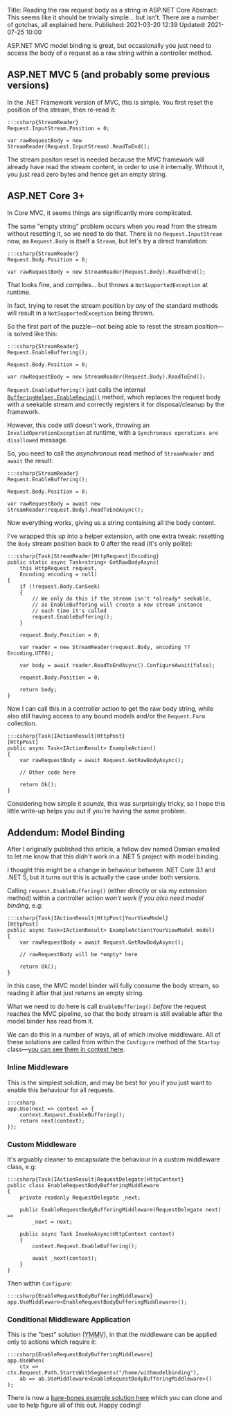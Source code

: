 Title: Reading the raw request body as a string in ASP.NET Core
Abstract: This seems like it should be trivially simple... but isn't. There are a number of gotchas, all explained here.
Published: 2021-03-20 12:39
Updated: 2021-07-25 10:00

ASP.NET MVC model binding is great, but occasionally you just need to access the body of a request as a raw string within a controller method.

## ASP.NET MVC 5 (and probably some previous versions)

In the .NET Framework version of MVC, this is simple. You first reset the position of the stream, then re-read it:

    :::csharp{StreamReader}
    Request.InputStream.Position = 0;

    var rawRequestBody = new StreamReader(Request.InputStream).ReadToEnd();

The stream positon reset is needed because the MVC framework will already have read the stream content, in order to use it internally. Without it, you just read zero bytes and hence get an empty string.

## ASP.NET Core 3+

In Core MVC, it seems things are significantly more complicated.

The same "empty string" problem occurs when you read from the stream without resetting it, so we need to do that. There is no `Request.InputStream` now, as `Request.Body` is itself a `Stream`, but let's try a direct translation:

    :::csharp{StreamReader}
    Request.Body.Position = 0;

    var rawRequestBody = new StreamReader(Request.Body).ReadToEnd();

That looks fine, and compiles... but throws a `NotSupportedException` at runtime.

In fact, trying to reset the stream position by _any_ of the standard methods will result in a `NotSupportedException` being thrown.

So the first part of the puzzle—not being able to reset the stream position—is solved like this:

    :::csharp{StreamReader}
    Request.EnableBuffering();

    Request.Body.Position = 0;

    var rawRequestBody = new StreamReader(Request.Body).ReadToEnd();

`Request.EnableBuffering()` just calls the internal [`BufferingHelper.EnableRewind()`](https://source.dot.net/#Microsoft.AspNetCore.Http/Internal/BufferingHelper.cs,14) method, which replaces the request body with a seekable stream and correctly registers it for disposal/cleanup by the framework.

However, this code _still_ doesn't work, throwing an `InvalidOperationException` at runtime, with a `Synchronous operations are disallowed` message.

So, you need to call the _asynchronous_ read method of `StreamReader` and `await` the result:

    :::csharp{StreamReader}
    Request.EnableBuffering();

    Request.Body.Position = 0;

    var rawRequestBody = await new StreamReader(request.Body).ReadToEndAsync();

Now everything works, giving us a string containing all the body content.

I've wrapped this up into a helper extension, with one extra tweak: resetting the `Body` stream position back to 0 after the read (it's only polite):

    :::csharp{Task|StreamReader|HttpRequest|Encoding}
    public static async Task<string> GetRawBodyAsync(
        this HttpRequest request,
        Encoding encoding = null)
    {
        if (!request.Body.CanSeek)
        {
            // We only do this if the stream isn't *already* seekable,
            // as EnableBuffering will create a new stream instance
            // each time it's called
            request.EnableBuffering();
        }

        request.Body.Position = 0;

        var reader = new StreamReader(request.Body, encoding ?? Encoding.UTF8);

        var body = await reader.ReadToEndAsync().ConfigureAwait(false);

        request.Body.Position = 0;

        return body;
    }

Now I can call this in a controller action to get the raw body string, while also still having access to any bound models and/or the `Request.Form` collection.

    :::csharp{Task|IActionResult|HttpPost}
    [HttpPost]
    public async Task<IActionResult> ExampleAction()
    {
        var rawRequestBody = await Request.GetRawBodyAsync();

        // Other code here

        return Ok();
    }

Considering how simple it _sounds_, this was surprisingly tricky, so I hope this little write-up helps you out if you're having the same problem.

## Addendum: Model Binding

After I originally published this article, a fellow dev named Damian emailed to let me know that this _didn't_ work in a .NET 5 project with model binding.

I thought this might be a change in behaviour between .NET Core 3.1 and .NET 5, but it turns out this is actually the case under both versions.

Calling `request.EnableBuffering()` (either directly or via my extension method) within a controller action _won't work if you also need model binding_, e.g:

    :::csharp{Task|IActionResult|HttpPost|YourViewModel}
    [HttpPost]
    public async Task<IActionResult> ExampleAction(YourViewModel model)
    {
        var rawRequestBody = await Request.GetRawBodyAsync();

        // rawRequestBody will be *empty* here

        return Ok();
    }

In this case, the MVC model binder will fully consume the body stream, so reading it after that just returns an empty string.

What we need to do here is call `EnableBuffering()` _before_ the request reaches the MVC pipeline, so that the body stream is still available after the model binder has read from it.

We can do this in a number of ways, all of which involve middleware. All of these solutions are called from within the `Configure` method of the `Startup` class—[you can see them in context here](https://github.com/markashleybell/ReadRawRequestBodyExample/blob/main/Startup.cs).

### Inline Middleware

This is the simplest solution, and may be best for you if you just want to enable this behaviour for all requests.

    :::csharp
    app.Use(next => context => {
        context.Request.EnableBuffering();
        return next(context);
    });

### Custom Middleware

It's arguably cleaner to encapsulate the behaviour in a custom middleware class, e.g:

    :::csharp{Task|IActionResult|RequestDelegate|HttpContext}
    public class EnableRequestBodyBufferingMiddleware
    {
        private readonly RequestDelegate _next;

        public EnableRequestBodyBufferingMiddleware(RequestDelegate next) =>
            _next = next;

        public async Task InvokeAsync(HttpContext context)
        {
            context.Request.EnableBuffering();

            await _next(context);
        }
    }

Then within `Configure`:

    :::csharp{EnableRequestBodyBufferingMiddleware}
    app.UseMiddleware<EnableRequestBodyBufferingMiddleware>();

### Conditional Middleware Application

This is the "best" solution (<acronym title="Your Mileage May Vary">YMMV</acronym>), in that the middleware can be applied only to actions which require it:

    :::csharp{EnableRequestBodyBufferingMiddleware}
    app.UseWhen(
        ctx => ctx.Request.Path.StartsWithSegments("/home/withmodelbinding"),
        ab => ab.UseMiddleware<EnableRequestBodyBufferingMiddleware>()
    );

There is now a [bare-bones example solution here](https://github.com/markashleybell/ReadRawRequestBodyExample) which you can clone and use to help figure all of this out. Happy coding!
